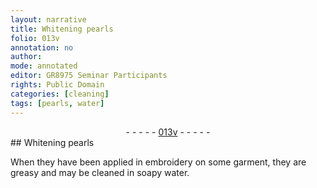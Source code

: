 ```yaml
---
layout: narrative
title: Whitening pearls
folio: 013v
annotation: no
author:
mode: annotated
editor: GR8975 Seminar Participants
rights: Public Domain
categories: [cleaning]
tags: [pearls, water]
---
```


 <div class="folio" align="center">- - - - - <a href="http://gallica.bnf.fr/ark:/12148/btv1b10500001g/f32.image" target="_blank">013v</a> - - - - - </div>  <span class="activity"></span> 
## <span class="color">White</span>ning <span class="material">pearls</span>

 
When they have been applied in embroidery on some garment, they are greasy and may be cleaned in <span class="material_format">soapy <span class="material">water</span></span>.
 